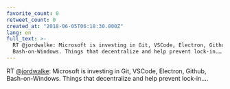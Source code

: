 ```yaml
---
favorite_count: 0
retweet_count: 0
created_at: "2018-06-05T06:18:30.000Z"
lang: en
full_text: >-
  RT @jordwalke: Microsoft is investing in Git, VSCode, Electron, Github,
  Bash-on-Windows. Things that decentralize and help prevent lock-in.…
---
```


RT [@jordwalke](https://twitter.com/jordwalke): Microsoft is investing in Git,
VSCode, Electron, Github, Bash-on-Windows. Things that decentralize and help
prevent lock-in.…
